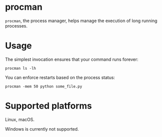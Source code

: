 # procman

`procman`, the process manager, helps manage the execution of long running processes.

# Usage

The simplest invocation ensures that your command runs forever:

```shell 
procman ls -lh
```

You can enforce restarts based on the process status:

```shell 
procman -mem 50 python some_file.py
```

# Supported platforms

Linux, macOS.

Windows is currently not supported.
